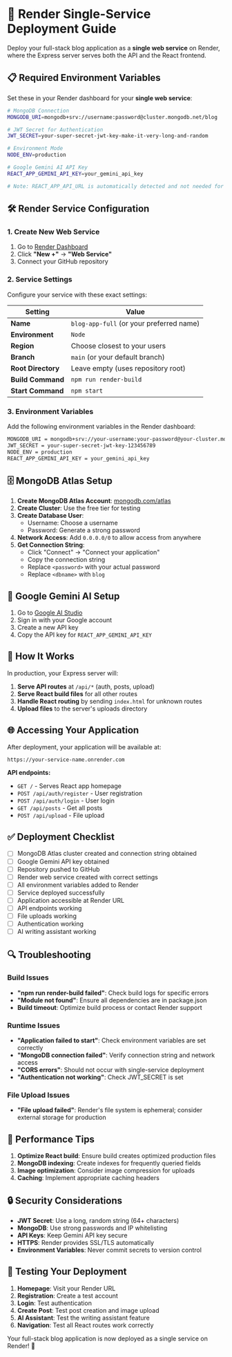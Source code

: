 # 🚀 Render Single-Service Deployment Guide

Deploy your full-stack blog application as a **single web service** on Render, where the Express server serves both the API and the React frontend.

## 📋 Required Environment Variables

Set these in your Render dashboard for your **single web service**:

```bash
# MongoDB Connection
MONGODB_URI=mongodb+srv://username:password@cluster.mongodb.net/blog

# JWT Secret for Authentication
JWT_SECRET=your-super-secret-jwt-key-make-it-very-long-and-random

# Environment Mode
NODE_ENV=production

# Google Gemini AI API Key
REACT_APP_GEMINI_API_KEY=your_gemini_api_key

# Note: REACT_APP_API_URL is automatically detected and not needed for single-service deployment
```

## 🛠️ Render Service Configuration

### 1. Create New Web Service
1. Go to [Render Dashboard](https://dashboard.render.com/)
2. Click **"New +"** → **"Web Service"**
3. Connect your GitHub repository

### 2. Service Settings
Configure your service with these exact settings:

| Setting | Value |
|---------|-------|
| **Name** | `blog-app-full` (or your preferred name) |
| **Environment** | `Node` |
| **Region** | Choose closest to your users |
| **Branch** | `main` (or your default branch) |
| **Root Directory** | Leave empty (uses repository root) |
| **Build Command** | `npm run render-build` |
| **Start Command** | `npm start` |

### 3. Environment Variables
Add the following environment variables in the Render dashboard:

```bash
MONGODB_URI = mongodb+srv://your-username:your-password@your-cluster.mongodb.net/blog
JWT_SECRET = your-super-secret-jwt-key-123456789
NODE_ENV = production
REACT_APP_GEMINI_API_KEY = your_gemini_api_key
```

## 🗄️ MongoDB Atlas Setup

1. **Create MongoDB Atlas Account**: [mongodb.com/atlas](https://www.mongodb.com/atlas)
2. **Create Cluster**: Use the free tier for testing
3. **Create Database User**: 
   - Username: Choose a username
   - Password: Generate a strong password
4. **Network Access**: Add `0.0.0.0/0` to allow access from anywhere
5. **Get Connection String**:
   - Click "Connect" → "Connect your application"
   - Copy the connection string
   - Replace `<password>` with your actual password
   - Replace `<dbname>` with `blog`

## 🤖 Google Gemini AI Setup

1. Go to [Google AI Studio](https://aistudio.google.com/)
2. Sign in with your Google account
3. Create a new API key
4. Copy the API key for `REACT_APP_GEMINI_API_KEY`

## 🔧 How It Works

In production, your Express server will:
1. **Serve API routes** at `/api/*` (auth, posts, upload)
2. **Serve React build files** for all other routes
3. **Handle React routing** by sending `index.html` for unknown routes
4. **Upload files** to the server's uploads directory

## 🌐 Accessing Your Application

After deployment, your application will be available at:
```
https://your-service-name.onrender.com
```

**API endpoints:**
- `GET /` - Serves React app homepage
- `POST /api/auth/register` - User registration
- `POST /api/auth/login` - User login
- `GET /api/posts` - Get all posts
- `POST /api/upload` - File upload

## ✅ Deployment Checklist

- [ ] MongoDB Atlas cluster created and connection string obtained
- [ ] Google Gemini API key obtained
- [ ] Repository pushed to GitHub
- [ ] Render web service created with correct settings
- [ ] All environment variables added to Render
- [ ] Service deployed successfully
- [ ] Application accessible at Render URL
- [ ] API endpoints working
- [ ] File uploads working
- [ ] Authentication working
- [ ] AI writing assistant working

## 🔍 Troubleshooting

### Build Issues
- **"npm run render-build failed"**: Check build logs for specific errors
- **"Module not found"**: Ensure all dependencies are in package.json
- **Build timeout**: Optimize build process or contact Render support

### Runtime Issues
- **"Application failed to start"**: Check environment variables are set correctly
- **"MongoDB connection failed"**: Verify connection string and network access
- **"CORS errors"**: Should not occur with single-service deployment
- **"Authentication not working"**: Check JWT_SECRET is set

### File Upload Issues
- **"File upload failed"**: Render's file system is ephemeral; consider external storage for production

## 🚀 Performance Tips

1. **Optimize React build**: Ensure build creates optimized production files
2. **MongoDB indexing**: Create indexes for frequently queried fields
3. **Image optimization**: Consider image compression for uploads
4. **Caching**: Implement appropriate caching headers

## 🔒 Security Considerations

- **JWT Secret**: Use a long, random string (64+ characters)
- **MongoDB**: Use strong passwords and IP whitelisting
- **API Keys**: Keep Gemini API key secure
- **HTTPS**: Render provides SSL/TLS automatically
- **Environment Variables**: Never commit secrets to version control

## 📱 Testing Your Deployment

1. **Homepage**: Visit your Render URL
2. **Registration**: Create a test account
3. **Login**: Test authentication
4. **Create Post**: Test post creation and image upload
5. **AI Assistant**: Test the writing assistant feature
6. **Navigation**: Test all React routes work correctly

Your full-stack blog application is now deployed as a single service on Render! 🎉 